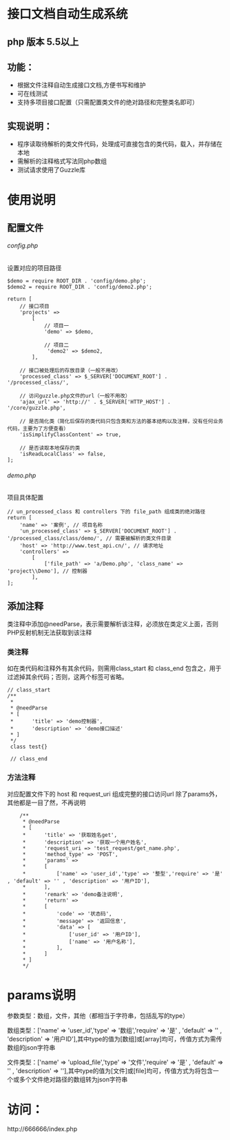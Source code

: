# 接口文档自动生成系统
## php 版本 5.5以上
## 功能：
* 根据文件注释自动生成接口文档,方便书写和维护
* 可在线测试
* 支持多项目接口配置（只需配置类文件的绝对路径和完整类名即可）
## 实现说明：
* 程序读取待解析的类文件代码，处理成可直接包含的类代码，载入，并存储在本地
* 需解析的注释格式写法同php数组
* 测试请求使用了Guzzle库
# 使用说明
## 配置文件 
###### config.php
设置对应的项目路径
```
$demo = require ROOT_DIR . 'config/demo.php';
$demo2 = require ROOT_DIR . 'config/demo2.php';

return [
    // 接口项目
    'projects' =>
        [
            // 项目一
            'demo' => $demo,

            // 项目二
             'demo2' => $demo2,
        ],

    // 接口被处理后的存放目录（一般不用改）
    'processed_class' => $_SERVER['DOCUMENT_ROOT'] . '/processed_class/',

    // 访问guzzle.php文件的url（一般不用改）
    'ajax_url' => 'http://' . $_SERVER['HTTP_HOST'] . '/core/guzzle.php',
    
    // 是否简化类（简化后保存的类代码只包含类和方法的基本结构以及注释，没有任何业务代码，主要为了方便查看）
    'isSimplifyClassContent' => true,
    
    // 是否读取本地保存的类
    'isReadLocalClass' => false,
];
```
###### demo.php
项目具体配置
```
// un_processed_class 和 controllers 下的 file_path 组成类的绝对路径
return [
    'name' => '案例', // 项目名称
    'un_processed_class' => $_SERVER['DOCUMENT_ROOT'] . '/processed_class/class/demo/', // 需要被解析的类文件目录
    'host' => 'http://www.test_api.cn/', // 请求地址
    'controllers' =>
        [
            ['file_path' => 'a/Demo.php', 'class_name' => 'project\\Demo'], // 控制器
        ],
];
```
## 添加注释
类注释中添加@needParse，表示需要解析该注释，必须放在类定义上面，否则PHP反射机制无法获取到该注释
### 类注释
如在类代码和注释外有其余代码，则需用class_start 和 class_end 包含之，用于过滤掉其余代码；否则，这两个标签可省略。

```
// class_start
/**
 *
 * @needParse
 * [
 *      'title' => 'demo控制器',
 *      'description' => 'demo接口描述'
 * ]
 */
 class test{}
 
 // class_end

```
### 方法注释
对应配置文件下的 host 和 request_uri 组成完整的接口访问url
除了params外，其他都是一目了然，不再说明
```
    /**
     * @needParse
     * [
     *      'title' => '获取姓名get',
     *      'description' => '获取一个用户姓名',
     *      'request_uri => 'test_request/get_name.php',
     *      'method_type' => 'POST',
     *      'params' =>
     *      [
     *          ['name' => 'user_id','type' => '整型','require' => '是' , 'default' => '' , 'description' => '用户ID'],
     *      ],
     *      'remark' => 'demo备注说明',
     *      'return' =>
     *      [
     *          'code' => '状态码',
     *          'message' => '返回信息',
     *          'data' => [
     *              ['user_id' => '用户ID'],
     *              ['name' => '用户名称'],
     *          ],
     *      ]
     * ]
     */
```
# params说明

参数类型：数组，文件，其他（都相当于字符串，包括乱写的type）

数组类型：['name' => 'user_id','type' => '数组','require' => '是' , 'default' => '' , 'description' => '用户ID'],其中type的值为[数组]或[array]均可，传值方式为需传数组的json字符串

文件类型：['name' => 'upload_file','type' => '文件','require' => '是' , 'default' => '' , 'description' => ''],其中type的值为[文件]或[file]均可，传值方式为将包含一个或多个文件绝对路径的数组转为json字符串

# 访问：
http://666666/index.php
